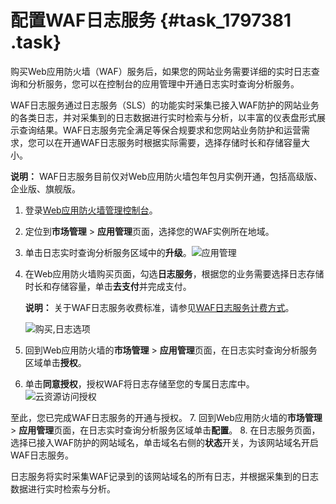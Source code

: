 # 配置WAF日志服务 {#task_1797381 .task}

购买Web应用防火墙（WAF）服务后，如果您的网站业务需要详细的实时日志查询和分析服务，您可以在控制台的应用管理中开通日志实时查询分析服务。

WAF日志服务通过日志服务（SLS）的功能实时采集已接入WAF防护的网站业务的各类日志，并对采集到的日志数据进行实时检索与分析，以丰富的仪表盘形式展示查询结果。WAF日志服务完全满足等保合规要求和您网站业务防护和运营需求，您可以在开通WAF日志服务时根据实际需要，选择存储时长和存储容量大小。

**说明：** WAF日志服务目前仅对Web应用防火墙包年包月实例开通，包括高级版、企业版、旗舰版。

1.  登录[Web应用防火墙管理控制台](https://yundun.console.aliyun.com/?p=waf)。
2.  定位到**市场管理** \> **应用管理**页面，选择您的WAF实例所在地域。
3.  单击日志实时查询分析服务区域中的**升级**。![应用管理](http://static-aliyun-doc.oss-cn-hangzhou.aliyuncs.com/assets/img/40708/156635054321264_zh-CN.png)


4.  在Web应用防火墙购买页面，勾选**日志服务**，根据您的业务需要选择日志存储时长和存储容量，单击**去支付**并完成支付。 

    **说明：** 关于WAF日志服务收费标准，请参见[WAF日志服务计费方式](intl.zh-CN/用户指南/日志实时查询分析/计费方式.md#)。

    ![购买,日志选项](http://static-aliyun-doc.oss-cn-hangzhou.aliyuncs.com/assets/img/40708/156635054321266_zh-CN.png)

5.  回到Web应用防火墙的**市场管理** \> **应用管理**页面，在日志实时查询分析服务区域单击**授权**。
6.  单击**同意授权**，授权WAF将日志存储至您的专属日志库中。![云资源访问授权](http://static-aliyun-doc.oss-cn-hangzhou.aliyuncs.com/assets/img/40708/156635054321284_zh-CN.png)

 至此，您已完成WAF日志服务的开通与授权。
7.  回到Web应用防火墙的**市场管理** \> **应用管理**页面，在日志实时查询分析服务区域单击**配置**。
8.  在日志服务页面，选择已接入WAF防护的网站域名，单击域名右侧的**状态**开关，为该网站域名开启WAF日志服务。

日志服务将实时采集WAF记录到的该网站域名的所有日志，并根据采集到的日志数据进行实时检索与分析。

